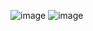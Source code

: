 ![image](https://github.com/user-attachments/assets/fc82cc7d-b058-44ec-a78a-4f15de5b123c)
![image](https://github.com/user-attachments/assets/4898512d-fa26-4e2f-b0a5-fdcd3e9ef19f)
